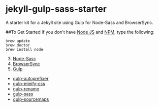 # jekyll-gulp-sass-starter
A starter kit for a Jekyll site using Gulp for Node-Sass and BrowserSync.

##To Get Started
If you don't have [Node JS](https://nodejs.org/) and [NPM](http://blog.npmjs.org/post/85484771375/how-to-install-npm), type the following:
~~~
brew update
brew doctor
brew install node
~~~
3. [Node-Sass](https://github.com/sass/node-sass)
3. [BrowserSync](http://www.browsersync.io/#install)
4. [Gulp](https://github.com/gulpjs/gulp/blob/master/docs/getting-started.md)
  * [gulp-autoprefixer](https://www.npmjs.com/package/gulp-autoprefixer)
  * [gulp-minify-css](https://www.npmjs.com/package/gulp-minify-css)
  * [gulp-rename](https://www.npmjs.com/package/gulp-rename)
  * [gulp-sass](https://www.npmjs.com/package/gulp-sass)
  * [gulp-sourcemaps](https://www.npmjs.com/package/gulp-sourcemaps)


